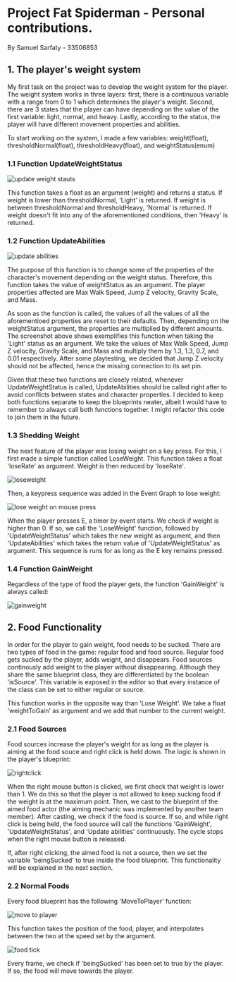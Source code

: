 # Project Fat Spiderman - Personal contributions.
By Samuel Sarfaty - 33506853

## 1. The player's weight system
My first task on the project was to develop the weight system for the player. The weight system works in three layers: first, there is a continuous variable with a range from 0 to 1 which determines the player's weight. Second, there are 3 states that the player can have depending on the value of the first variable: light, normal, and heavy. Lastly, according to the status, the player will have different movement properties and abilities.

To start working on the system, I made a few variables: weight(float), thresholdNormal(float), thresholdHeavy(float), and weightStatus(enum)

### 1.1 Function UpdateWeightStatus
![update weight stauts](https://user-images.githubusercontent.com/32599151/34072969-58752b62-e288-11e7-8b74-4e469447715a.png)

This function takes a float as an argument (weight) and returns a status. If weight is lower than thresholdNormal, 'Light' is returned. If weight is between thresholdNormal and thresholdHeavy, 'Normal' is returned. If weight doesn't fit into any of the aforementioned conditions, then 'Heavy' is returned.

### 1.2 Function UpdateAbilities
![update abilities](https://user-images.githubusercontent.com/32599151/34073121-c6b556ae-e28a-11e7-88cc-6c036d34c5db.png)

The purpose of this function is to change some of the properties of the character's movement depending on the weight status. Therefore, this function takes the value of weightStatus as an argument. The player properties affected are Max Walk Speed, Jump Z velocity, Gravity Scale, and Mass.

As soon as the function is called, the values of all the values of all the aforementioed properties are reset to their defaults. Then, depending on the weightStatus argument, the properties are multiplied by different amounts. The screenshot above shows exemplifies this function when taking the 'Light' status as an argument. We take the values of Max Walk Speed, Jump Z velocity, Gravity Scale, and Mass and multiply them by 1.3, 1.3, 0.7, and 0.01 respectively. After some playtesting, we decided that Jump Z velocity should not be affected, hence the missing connection to its set pin.

Given that these two functions are closely related, whenever UpdateWeightStatus is called, UpdateAbilities should be called right after to avoid conflicts between states and character properties. I decided to keep both functions separate to keep the blueprints neater, albeit I would have to remember to always call both functions together. I might refactor this code to join them in the future.

### 1.3 Shedding Weight
The next feature of the player was losing weight on a key press. For this, I first made a simple function called LoseWeight. This function takes a float 'loseRate' as argument. Weight is then reduced by 'loseRate'.

![loseweight](https://user-images.githubusercontent.com/32599151/34073217-a69d8718-e28c-11e7-84c5-4b4c4a2a09bc.png)

Then, a keypress sequence was added in the Event Graph to lose weight:

![lose weight on mouse press](https://user-images.githubusercontent.com/32599151/34073224-d1eb01ac-e28c-11e7-86c6-82ae35123da8.png)

When the player presses E, a timer by event starts. We check if weight is higher than 0. If so, we call the 'LoseWeight' function, followed by 'UpdateWeightStatus' which takes the new weight as argument, and then 'UpdateAbilities' which takes the return value of 'UpdateWeightStatus' as argument. This sequence is runs for as long as the E key remains pressed.

### 1.4 Function GainWeight
Regardless of the type of food the player gets, the function 'GainWeight' is always called:

![gainweight](https://user-images.githubusercontent.com/32599151/34073376-6df61732-e290-11e7-9808-70e6497cb76e.png)


## 2. Food Functionality
In order for the player to gain weight, food needs to be sucked. There are two types of food in the game: regular food and food source. Regular food gets sucked by the player, adds weight, and disappears. Food sources continously add weight to the player without disappearing. Although they share the same blueprint class, they are differentiated by the boolean 'isSource'. This variable is exposed in the editor so that every instance of the class can be set to either regular or source.


This function works in the opposite way than 'Lose Weight'. We take a float 'weightToGain' as argument and we add that number to the current weight.

### 2.1 Food Sources
Food sources increase the player's weight for as long as the player is aiming at the food souce and right click is held down. The logic is shown in the player's blueprint:

![rightclick](https://user-images.githubusercontent.com/32599151/34073823-9e331486-e29a-11e7-97c2-8b95a86dcfb8.png)

When the right mouse button is clicked, we first check that weight is lower than 1. We do this so that the player is not allowed to keep sucking food if the weight is at the maximum point. Then, we cast to the blueprint of the aimed food actor (the aiming mechanic was implemented by another team member). After casting, we check if the food is source. If so, and while right click is being held, the food source will call the functions 'GainWeight', 'UpdateWeightStatus', and 'Update abilities' continuously. The cycle stops when the right mouse button is released.

If, after right clicking, the aimed food is not a source, then we set the variable 'beingSucked' to true inside the food blueprint. This functionality will be explained in the next section.

### 2.2 Normal Foods
Every food blueprint has the following 'MoveToPlayer' function:

![move to player](https://user-images.githubusercontent.com/32599151/34073869-d3e8c390-e29b-11e7-8368-01791ddd6c3c.png)

This function takes the position of the food, player, and interpolates between the two at the speed set by the argument.

![food tick](https://user-images.githubusercontent.com/32599151/34073962-8d53a52e-e29d-11e7-9194-bf75b56a940f.png)

Every frame, we check if 'beingSucked' has been set to true by the player. If so, the food will move towards the player.






















